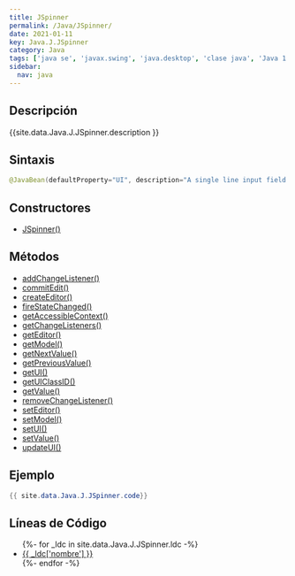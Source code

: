 ```yaml
---
title: JSpinner
permalink: /Java/JSpinner/
date: 2021-01-11
key: Java.J.JSpinner
category: Java
tags: ['java se', 'javax.swing', 'java.desktop', 'clase java', 'Java 1.4']
sidebar: 
  nav: java
---
```


## Descripción
{{site.data.Java.J.JSpinner.description }}

## Sintaxis
~~~java
@JavaBean(defaultProperty="UI", description="A single line input field that lets the user select a number or an object value from an ordered set.") public class JSpinner extends JComponent implements Accessible
~~~

## Constructores
* [JSpinner()](/Java/JSpinner/JSpinner/)

## Métodos
* [addChangeListener()](/Java/JSpinner/addChangeListener)
* [commitEdit()](/Java/JSpinner/commitEdit)
* [createEditor()](/Java/JSpinner/createEditor)
* [fireStateChanged()](/Java/JSpinner/fireStateChanged)
* [getAccessibleContext()](/Java/JSpinner/getAccessibleContext)
* [getChangeListeners()](/Java/JSpinner/getChangeListeners)
* [getEditor()](/Java/JSpinner/getEditor)
* [getModel()](/Java/JSpinner/getModel)
* [getNextValue()](/Java/JSpinner/getNextValue)
* [getPreviousValue()](/Java/JSpinner/getPreviousValue)
* [getUI()](/Java/JSpinner/getUI)
* [getUIClassID()](/Java/JSpinner/getUIClassID)
* [getValue()](/Java/JSpinner/getValue)
* [removeChangeListener()](/Java/JSpinner/removeChangeListener)
* [setEditor()](/Java/JSpinner/setEditor)
* [setModel()](/Java/JSpinner/setModel)
* [setUI()](/Java/JSpinner/setUI)
* [setValue()](/Java/JSpinner/setValue)
* [updateUI()](/Java/JSpinner/updateUI)

## Ejemplo
~~~java
{{ site.data.Java.J.JSpinner.code}}
~~~

## Líneas de Código
<ul>
{%- for _ldc in site.data.Java.J.JSpinner.ldc -%}
   <li>
       <a href="{{_ldc['url'] }}">{{ _ldc['nombre'] }}</a>
   </li>
{%- endfor -%}
</ul>
